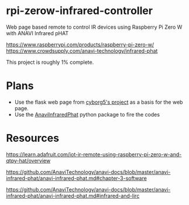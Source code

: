 # rpi-zerow-infrared-controller
Web page based remote to control IR devices using Raspberry Pi Zero W with ANAVI Infrared pHAT

https://www.raspberrypi.com/products/raspberry-pi-zero-w/
https://www.crowdsupply.com/anavi-technology/infrared-phat

This project is roughly 1% complete.

# Plans
- Use the flask web page from [cyborg5's project](https://github.com/cyborg5/qtpyhat/tree/main/raspberry_pi_files/qtpyir) as a basis for the web page.
- Use the [AnaviInfraredPhat](https://pypi.org/project/AnaviInfraredPhat/) python package to fire the codes

# Resources
https://learn.adafruit.com/iot-ir-remote-using-raspberry-pi-zero-w-and-qtpy-hat/overview

https://github.com/AnaviTechnology/anavi-docs/blob/master/anavi-infrared-phat/anavi-infrared-phat.md#chapter-3-software

https://github.com/AnaviTechnology/anavi-docs/blob/master/anavi-infrared-phat/anavi-infrared-phat.md#infrared-and-lirc
